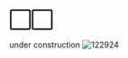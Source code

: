 #  ⃞⃞  
 under construction
![122924](https://github.com/user-attachments/assets/970fb543-8b52-48e2-b6b1-b5a90ae2dddf)

